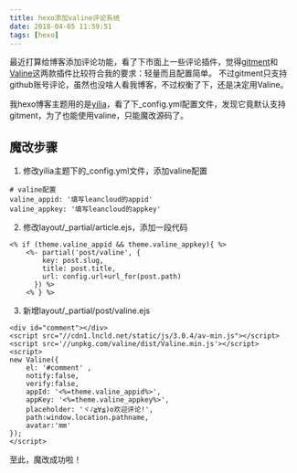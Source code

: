 ```yaml
---
title: hexo添加valine评论系统
date: 2018-04-05 11:59:51
tags: [hexo]
---
```


最近打算给博客添加评论功能，看了下市面上一些评论插件，觉得[gitment](https://github.com/imsun/gitment)和[Valine](https://github.com/xCss/Valine)这两款插件比较符合我的要求：轻量而且配置简单。
不过gitment只支持github账号评论，虽然也没啥人看我博客，不过权衡了下，还是决定用Valine。

我hexo博客主题用的是[yilia](https://github.com/litten/hexo-theme-yilia)，看了下_config.yml配置文件，发现它竟默认支持gitment，为了也能使用valine，只能魔改源码了。

## 魔改步骤

1. 修改yilia主题下的_config.yml文件，添加valine配置
```
# valine配置
valine_appid: '填写leancloud的appid'
valine_appkey: '填写leancloud的appkey'
```

2. 修改layout/_partial/article.ejs，添加一段代码
```
<% if (theme.valine_appid && theme.valine_appkey){ %>
    <%- partial('post/valine', {
        key: post.slug,
        title: post.title,
        url: config.url+url_for(post.path)
      }) %>
    <% } %>
```

3. 新增layout/_partial/post/valine.ejs
```
<div id="comment"></div>
<script src="//cdn1.lncld.net/static/js/3.0.4/av-min.js"></script>
<script src='//unpkg.com/valine/dist/Valine.min.js'></script>
<script>
new Valine({
    el: '#comment' ,
    notify:false, 
    verify:false, 
    appId: '<%=theme.valine_appid%>',
    appKey: '<%=theme.valine_appkey%>',
    placeholder: 'ヾﾉ≧∀≦)o欢迎评论!',
    path:window.location.pathname, 
    avatar:'mm' 
});
</script>
```

至此，魔改成功啦！